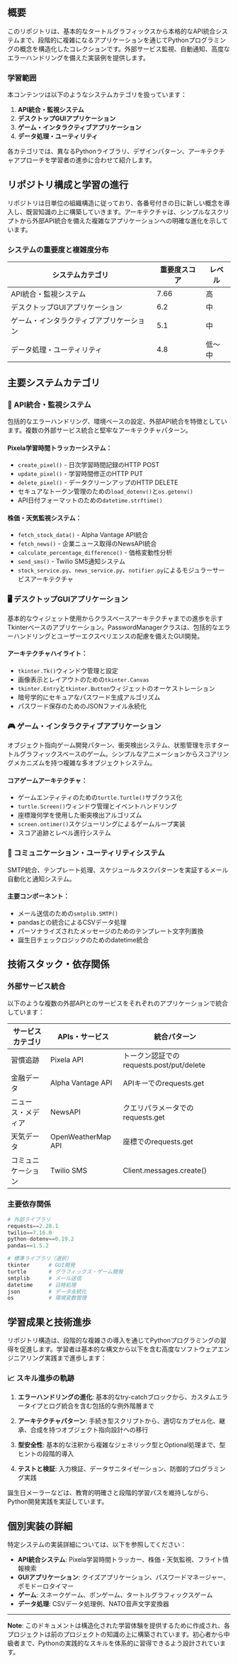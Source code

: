 ## 概要

このリポジトリは、基本的なタートルグラフィックスから本格的なAPI統合システムまで、段階的に複雑になるアプリケーションを通じてPythonプログラミングの概念を構造化したコレクションです。外部サービス監視、自動通知、高度なエラーハンドリングを備えた実装例を提供します。

### 学習範囲

本コンテンツは以下のようなシステムカテゴリを扱っています：

1. **API統合・監視システム**
2. **デスクトップGUIアプリケーション**  
3. **ゲーム・インタラクティブアプリケーション**
4. **データ処理・ユーティリティ**

各カテゴリでは、異なるPythonライブラリ、デザインパターン、アーキテクチャアプローチを学習者の進歩に合わせて紹介します。

## リポジトリ構成と学習の進行

リポジトリは日単位の組織構造に従っており、各番号付きの日に新しい概念を導入し、既習知識の上に構築していきます。アーキテクチャは、シンプルなスクリプトから外部API統合を備えた複雑なアプリケーションへの明確な進化を示しています。

### システムの重要度と複雑度分布

| システムカテゴリ | 重要度スコア | レベル |
|---|---|---|
| API統合・監視システム | 7.66 | 高 |
| デスクトップGUIアプリケーション | 6.2 | 中 |
| ゲーム・インタラクティブアプリケーション | 5.1 | 中 |
| データ処理・ユーティリティ | 4.8 | 低〜中 |

## 主要システムカテゴリ

### 🔌 API統合・監視システム

包括的なエラーハンドリング、環境ベースの設定、外部API統合を特徴としています。複数の外部サービス統合と堅牢なアーキテクチャパターン。

#### Pixela学習時間トラッカーシステム：
- `create_pixel()` - 日次学習時間記録のHTTP POST
- `update_pixel()` - 学習時間修正のHTTP PUT  
- `delete_pixel()` - データクリーンアップのHTTP DELETE
- セキュアなトークン管理のための`load_dotenv()`と`os.getenv()`
- API日付フォーマットのための`datetime.strftime()`

#### 株価・天気監視システム：
- `fetch_stock_data()` - Alpha Vantage API統合
- `fetch_news()` - 企業ニュース取得のNewsAPI統合
- `calculate_percentage_difference()` - 価格変動性分析
- `send_sms()` - Twilio SMS通知システム
- `stock_service.py`、`news_service.py`、`notifier.py`によるモジュラーサービスアーキテクチャ

### 🖥️ デスクトップGUIアプリケーション

基本的なウィジェット使用からクラスベースアーキテクチャまでの進歩を示すTkinterベースのアプリケーション。PasswordManagerクラスは、包括的なエラーハンドリングとユーザーエクスペリエンスの配慮を備えたGUI開発。

#### アーキテクチャハイライト：
- `tkinter.Tk()`ウィンドウ管理と設定
- 画像表示とレイアウトのための`tkinter.Canvas`
- `tkinter.Entry`と`tkinter.Button`ウィジェットのオーケストレーション
- 暗号学的にセキュアなパスワード生成アルゴリズム
- パスワード保存のためのJSONファイル永続化

### 🎮 ゲーム・インタラクティブアプリケーション

オブジェクト指向ゲーム開発パターン、衝突検出システム、状態管理を示すタートルグラフィックスベースのゲーム。シンプルなアニメーションからスコアリングメカニズムを持つ複雑な多オブジェクトシステム。

#### コアゲームアーキテクチャ：
- ゲームエンティティのための`turtle.Turtle()`サブクラス化
- `turtle.Screen()`ウィンドウ管理とイベントハンドリング
- 座標幾何学を使用した衝突検出アルゴリズム
- `screen.ontimer()`スケジューリングによるゲームループ実装
- スコア追跡とレベル進行システム

### 📧 コミュニケーション・ユーティリティシステム

SMTP統合、テンプレート処理、スケジュールタスクパターンを実証するメール自動化と通知システム。

#### 主要コンポーネント：
- メール送信のための`smtplib.SMTP()`
- pandasとの統合によるCSVデータ処理
- パーソナライズされたメッセージのためのテンプレート文字列置換
- 誕生日チェックロジックのためのdatetime統合

## 技術スタック・依存関係

### 外部サービス統合

以下のような複数の外部APIとのサービスをそれぞれのアプリケーションで統合しています：

| サービスカテゴリ | APIs・サービス | 統合パターン |
|---|---|---|
| 習慣追跡 | Pixela API | トークン認証でのrequests.post/put/delete |
| 金融データ | Alpha Vantage API | APIキーでのrequests.get |
| ニュース・メディア | NewsAPI | クエリパラメータでのrequests.get |
| 天気データ | OpenWeatherMap API | 座標でのrequests.get |
| コミュニケーション | Twilio SMS | Client.messages.create() |

### 主要依存関係

```python
# 外部ライブラリ
requests==2.28.1
twilio==7.16.0
python-dotenv==0.19.2
pandas==1.5.2

# 標準ライブラリ（選択）
tkinter      # GUI開発
turtle       # グラフィックス・ゲーム開発
smtplib      # メール送信
datetime     # 日時処理
json         # データ永続化
os           # 環境変数管理
```

## 学習成果と技術進歩

リポジトリ構造は、段階的な複雑さの導入を通じてPythonプログラミングの習得を促進します。学習者は基本的な構文から以下を含む高度なソフトウェアエンジニアリング実践まで進歩します：

### 📈 スキル進歩の軌跡

1. **エラーハンドリングの進化**: 基本的なtry-catchブロックから、カスタムエラータイプとログ統合を含む包括的な例外階層まで

2. **アーキテクチャパターン**: 手続き型スクリプトから、適切なカプセル化、継承、合成を持つオブジェクト指向設計への移行

3. **型安全性**: 基本的な注釈から複雑なジェネリック型とOptional処理まで、型ヒントの段階的導入

4. **テストと検証**: 入力検証、データサニタイゼーション、防御的プログラミング実践

誕生日メーラーなどは、教育的明確さと段階的学習パスを維持しながら、Python開発実践を実証しています。

## 個別実装の詳細

特定システムの実装詳細については、以下を参照してください：

- **API統合システム**: Pixela学習時間トラッカー、株価・天気監視、フライト情報検索
- **GUIアプリケーション**: クイズアプリケーション、パスワードマネージャー、ポモドーロタイマー  
- **ゲーム**: スネークゲーム、ポンゲーム、タートルグラフィックスゲーム
- **データ処理**: CSVデータ処理例、NATO音声文字変換器

---

**Note**: このドキュメントは構造化された学習体験を提供するために作成され、各プロジェクトは前のプロジェクトの知識の上に構築されています。初心者から中級者まで、Pythonの実践的なスキルを体系的に習得できるよう設計されています。
